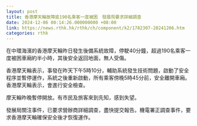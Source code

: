 ```yaml
---
layout: post
title: 香港摩天輪故障逾190名乘客一度被困　發展局要求詳細調查
date: 2024-12-06 00:14:26.000000000 +08:00
link: https://news.rthk.hk/rthk/ch/component/k2/1782307-20241206.htm
categories: rthk
---
```


在中環海濱的香港摩天輪昨日發生後備系統故障，停駛40分鐘，超過190名乘客一度被困車廂約半小時，其後安全返回地面，無人受傷。

香港摩天輪表示，事發在昨天下午5時10分，輔助系統發生技術問題，啟動了安全程序並暫停運作，系統之後重新啟動，所有乘客傍晚5時45分前，安全離開車廂。香港摩天輪表示，會進行安全檢查。

摩天輪昨晚暫停開放。有市民及旅客來到先知，感到失望。

發展局關注事件，已要求營辦商詳細調查，盡快提交報告。機電署正調查事件，要求香港摩天輪確保安全後才恢復運作。
